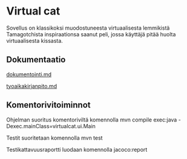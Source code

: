 # Virtual cat

Sovellus on klassikoksi muodostuneesta virtuaalisesta lemmikistä Tamagotchista inspiraationsa saanut peli, jossa käyttäjä pitää huolta virtuaalisesta kissasta.

## Dokumentaatio

[dokumentointi.md](https://github.com/sumuh/ot-harjoitustyo/blob/master/dokumentaatio/dokumentointi.md)

[tyoaikakirjanpito.md](https://github.com/sumuh/ot-harjoitustyo/blob/master/dokumentaatio/tyoaikakirjanpito.md)

## Komentorivitoiminnot

Ohjelman suoritus komentoriviltä komennolla mvn compile exec:java -Dexec.mainClass=virtualcat.ui.Main

Testit suoritetaan komennolla mvn test

Testikattavuusraportti luodaan komennolla jacoco:report


